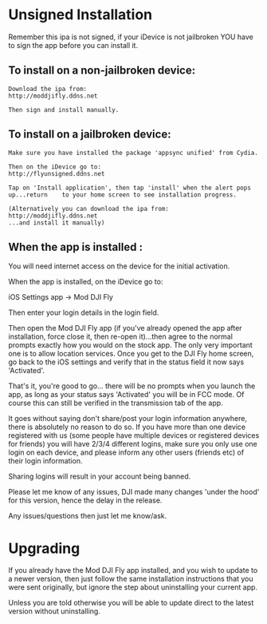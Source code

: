 # Unsigned Installation

Remember this ipa is not signed, if your iDevice is not jailbroken YOU have to sign the app before you can install it.

## To install on a non-jailbroken device:

	Download the ipa from:
	http://moddjifly.ddns.net

	Then sign and install manually.

## To install on a jailbroken device:

	Make sure you have installed the package 'appsync unified' from Cydia.

	Then on the iDevice go to:
	http://flyunsigned.ddns.net

	Tap on 'Install application', then tap 'install' when the alert pops up...return 	to your home screen to see installation progress.

	(Alternatively you can download the ipa from:
	http://moddjifly.ddns.net
	...and install it manually)


## When the app is installed :

You will need internet access on the device for the initial activation.

When the app is installed, on the iDevice go to:

iOS Settings app -> Mod DJI Fly

Then enter your login details in the login field.

Then open the Mod DJI Fly app (if you've already opened the app after installation, force close it, then re-open it)...then agree to the normal prompts exactly how you would on the stock app. The only very important one is to allow location services.
Once you get to the DJI Fly home screen, go back to the iOS settings and verify that in the status field it now says 'Activated'.

That's it, you're good to go... there will be no prompts when you launch the app, as long as your status says 'Activated' you will be in FCC mode. Of course this can still be verified in the transmission tab of the app.

It goes without saying don't share/post your login information anywhere, there is absolutely no reason to do so.
If you have more than one device registered with us (some people have multiple devices or registered devices for friends) you will have 2/3/4 different logins, make sure you only use one login on each device, and please inform any other users (friends etc) of their login information.

Sharing logins will result in your account being banned.

Please let me know of any issues, DJI made many changes 'under the hood' for this version, hence the delay in the release.

Any issues/questions then just let me know/ask.


# Upgrading

If you already have the Mod DJI Fly app installed, and you wish to update to a newer version, then just follow the same installation instructions that you were sent originally, but ignore the step about uninstalling your current app.

Unless you are told otherwise you will be able to update direct to the latest version without uninstalling.
